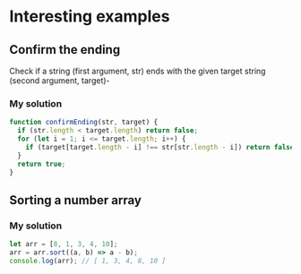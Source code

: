 # Interesting examples

## Confirm the ending

Check if a string (first argument, str) ends with the given target string (second argument, target)-

### My solution

```javascript
function confirmEnding(str, target) {
  if (str.length < target.length) return false;
  for (let i = 1; i <= target.length; i++) {
    if (target[target.length - i] !== str[str.length - i]) return false;
  }
  return true;
}
```

## Sorting a number array

### My solution

```javascript
let arr = [8, 1, 3, 4, 10];
arr = arr.sort((a, b) => a - b);
console.log(arr); // [ 1, 3, 4, 8, 10 ]
```
